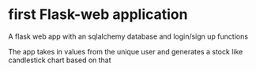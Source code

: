 # first Flask-web application

A flask web app with an sqlalchemy database and login/sign up functions 

The app takes in values from the unique user and generates a stock like candlestick chart based on that
